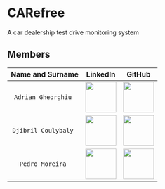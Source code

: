 # CARefree
A car dealership test drive monitoring system

## Members

| **Name and Surname** | **LinkedIn** | **GitHub** |
| :---: | :---: | :---: |
| `Adrian Gheorghiu ` | <a href="https://www.linkedin.com/in/adrian-gheorghiu-52340a141/"><img src="https://upload.wikimedia.org/wikipedia/commons/8/81/LinkedIn_icon.svg" align="center" height="70" width="70" ></a> | <a href="https://github.com/RaySteak"><img src="https://upload.wikimedia.org/wikipedia/commons/c/c2/GitHub_Invertocat_Logo.svg" align="center" height="70" width="70" ></a> |
| `Djibril Coulybaly ` | <a href="https://www.linkedin.com/in/djibril-coulybaly/"><img src="https://upload.wikimedia.org/wikipedia/commons/8/81/LinkedIn_icon.svg" align="center" height="70" width="70" ></a> | <a href="https://github.com/djibril-coulybaly"><img src="https://upload.wikimedia.org/wikipedia/commons/c/c2/GitHub_Invertocat_Logo.svg" align="center" height="70" width="70" ></a> |
| `Pedro Moreira ` | <a href="https://www.linkedin.com/in/pjfmoreira/"><img src="https://upload.wikimedia.org/wikipedia/commons/8/81/LinkedIn_icon.svg" align="center" height="70" width="70" ></a> | <a href="https://github.com/MoreiraP12"><img src="https://upload.wikimedia.org/wikipedia/commons/c/c2/GitHub_Invertocat_Logo.svg" align="center" height="70" width="70" ></a> |
